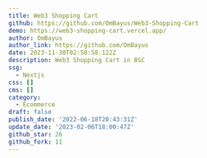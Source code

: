 ```yaml
---
title: Web3 Shopping Cart
github: https://github.com/OmBayus/Web3-Shopping-Cart
demo: https://web3-shopping-cart.vercel.app/
author: OmBayus
author_link: https://github.com/OmBayus
date: 2023-11-30T02:58:58.122Z
description: Web3 Shopping Cart in BSC
ssg:
  - Nextjs
css: []
cms: []
category:
  - Ecommerce
draft: false
publish_date: '2022-06-18T20:43:31Z'
update_date: '2023-02-06T18:00:47Z'
github_star: 26
github_fork: 11
---
```

